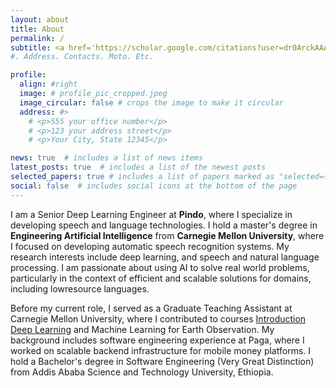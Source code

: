 ```yaml
---
layout: about
title: About
permalink: /
subtitle: <a href='https://scholar.google.com/citations?user=dr0ArckAAAAJ&hl=en'>Google Scholar</a> | <a href='https://www.linkedin.com/in/yonas-g'>Linkedin</a> | <a href='https://www.github.com/yonas-g'>Github</a>
#. Address. Contacts. Moto. Etc.

profile:
  align: #right
  image: # profile_pic_cropped.jpeg
  image_circular: false # crops the image to make it circular
  address: #>
    # <p>555 your office number</p>
    # <p>123 your address street</p>
    # <p>Your City, State 12345</p>

news: true  # includes a list of news items
latest_posts: true  # includes a list of the newest posts
selected_papers: true # includes a list of papers marked as "selected={true}"
social: false  # includes social icons at the bottom of the page
---
```



I am a Senior Deep Learning Engineer at __Pindo__, where I specialize in developing speech and language technologies. 
I hold a master's degree in __Engineering Artificial Intelligence__ from __Carnegie Mellon University__, where I focused on developing automatic speech recognition systems. 
My research interests include deep learning, and speech and natural language processing. I am passionate about using AI to solve real world problems, particularly in the context of efficient and scalable solutions for domains, including lowresource languages.

Before my current role, I served as a Graduate Teaching Assistant at Carnegie Mellon University, where I contributed to courses [Introduction Deep Learning](https://deeplearning.cs.cmu.edu) and Machine Learning for Earth Observation. My background includes software engineering experience at Paga, where I worked on scalable backend infrastructure for mobile money platforms. I hold a Bachelor's degree in Software Engineering (Very Great Distinction) from Addis Ababa Science and Technology University, Ethiopia.
